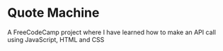 # Quote Machine
A FreeCodeCamp project where I have learned how to make an API call using JavaScript, HTML and CSS